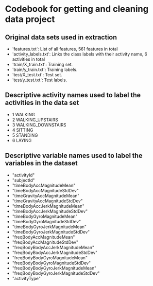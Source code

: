 # Codebook for getting and cleaning data project
## Original data sets used in extraction
- 'features.txt': List of all features, 561 features in total
- 'activity_labels.txt': Links the class labels with their activity name, 6 activities in total
- 'train/X_train.txt': Training set.
- 'train/y_train.txt': Training labels.
- 'test/X_test.txt': Test set.
- 'test/y_test.txt': Test labels.

## Descriptive activity names  used to label the activities in the data set 
* 1 WALKING
* 2 WALKING_UPSTAIRS
* 3 WALKING_DOWNSTAIRS
* 4 SITTING
* 5 STANDING
* 6 LAYING

## Descriptive variable names used to label the variables in the dataset
* "activityId"                          
* "subjectId"                          
* "timeBodyAccMagnitudeMean"            
* "timeBodyAccMagnitudeStdDev"         
* "timeGravityAccMagnitudeMean"         
* "timeGravityAccMagnitudeStdDev"      
* "timeBodyAccJerkMagnitudeMean"        
* "timeBodyAccJerkMagnitudeStdDev"     
* "timeBodyGyroMagnitudeMean"           
* "timeBodyGyroMagnitudeStdDev"        
* "timeBodyGyroJerkMagnitudeMean"       
* "timeBodyGyroJerkMagnitudeStdDev"    
* "freqBodyAccMagnitudeMean"            
* "freqBodyAccMagnitudeStdDev"         
* "freqBodyBodyAccJerkMagnitudeMean"    
* "freqBodyBodyAccJerkMagnitudeStdDev" 
* "freqBodyBodyGyroMagnitudeMean"       
* "freqBodyBodyGyroMagnitudeStdDev"    
* "freqBodyBodyGyroJerkMagnitudeMean"   
* "freqBodyBodyGyroJerkMagnitudeStdDev"
* "activityType"                       
